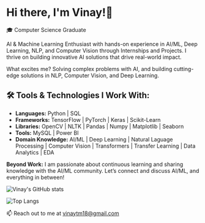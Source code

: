 # Hi there, I'm Vinay!👋
🎓 Computer Science Graduate

AI & Machine Learning Enthusiast with hands-on experience in AI/ML, Deep Learning, NLP, and Computer Vision through Internships and Projects.
I thrive on building innovative AI solutions that drive real-world impact.

What excites me? Solving complex problems with AI, and building cutting-edge solutions in NLP, Computer Vision, and Deep Learning.

## 🛠️ Tools & Technologies I Work With:

- **Languages:** Python | SQL
- **Frameworks:** TensorFlow | PyTorch | Keras | Scikit-Learn
- **Libraries:** OpenCV | NLTK | Pandas | Numpy | Matplotlib | Seaborn
- **Tools:** MySQL | Power BI
- **Domain Knowledge:** AI/ML | Deep Learning | Natural Laguage Processing | Computer Vision | Transformers | Transfer Learning | Data Analytics | EDA

**Beyond Work:** I am passionate about continuous learning and sharing knowledge with the AI/ML community. Let’s connect and discuss AI/ML, and everything in between!

![Vinay's GitHub stats](https://github-readme-stats.vercel.app/api?username=vinaykumartm1&show_icons=true&theme=radical)

![Top Langs](https://github-readme-stats.vercel.app/api/top-langs/?username=vinaykumartm1&layout=compact&theme=radical)




📫 Reach out to me at vinaytm18@gmail.com
